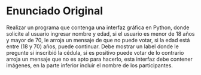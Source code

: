 # Enunciado Original

Realizar un programa que contenga una interfaz gráfica en Python,
donde solicite al usuario ingresar nombre y edad, si el usuario
es menor de 18 años y mayor de 70, le arroja un mensaje de que no
puede votar, si la edad está entre (18 y 70) años, puede continuar.
Debe mostrar un label donde le pregunte si inscribió la cédula, si
es positivo puede votar de lo contrario arroja un mensaje que no
es apto para hacerlo, esta interfaz debe contener imágenes, en la
parte inferior incluir el nombre de los participantes.